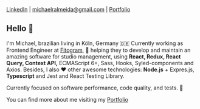 

[LinkedIn](https://www.linkedin.com/in/michaelralmeida/) | [michaelralmeida@gmail.com](mailto:michaelralmeida@gmail.com) | [Portfolio](http://michael.eti.br/) 

## Hello 👋

I'm Michael, brazilian living in Köln, Germany 🇩🇪 Currently working as Frontend Engineer at [Fitogram](https://www.fitogram.pro/), :running: helping they to develop and maintain an amazing software for studio management, using **React, Redux, React Query, Context API,** ECMAScript 6+, Sass, Hooks, Syled-components and Axios. Besides, I also ❤️  other awesome technologies: **Node.js** + Expres.js, **Typescript** and Jest and React Testing Library.

Currently focused on software performance, code quality, and tests. 🚀

You can find more about me visiting my [Portfolio](http://michael.eti.br/) 
